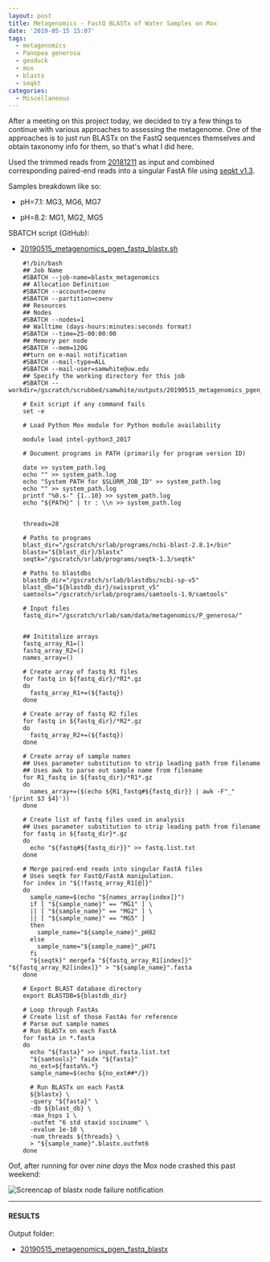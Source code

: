```yaml
---
layout: post
title: Metagenomics - FastQ BLASTx of Water Samples on Mox
date: '2019-05-15 15:07'
tags:
  - metagenomics
  - Panopea generosa
  - geoduck
  - mox
  - blastx
  - seqkt
categories:
  - Miscellaneous
---
```

After a meeting on this project today, we decided to try a few things to continue with various approaches to assessing the metagenome. One of the approaches is to just run BLASTx on the FastQ sequences themselves and obtain taxonomy info for them, so that's what I did here.

Used the trimmed reads from [20181211](https://robertslab.github.io/sams-notebook/2018/12/11/FastQC-and-Trimming-Metagenomics-(Geoduck)-HiSeqX-Reads-from-20180809.html) as input and combined corresponding paired-end reads into a singular FastA file using [seqkt v1.3](https://github.com/lh3/seqtk/releases/tag/v1.3).

Samples breakdown like so:

- pH=7.1: MG3, MG6, MG7

- pH=8.2: MG1, MG2, MG5

SBATCH script (GitHub):

- [20190515_metagenomics_pgen_fastq_blastx.sh](https://github.com/RobertsLab/sams-notebook/blob/master/sbatch_scripts/20190515_metagenomics_pgen_fastq_blastx.sh)

```shell
    #!/bin/bash
    ## Job Name
    #SBATCH --job-name=blastx_metagenomics
    ## Allocation Definition
    #SBATCH --account=coenv
    #SBATCH --partition=coenv
    ## Resources
    ## Nodes
    #SBATCH --nodes=1
    ## Walltime (days-hours:minutes:seconds format)
    #SBATCH --time=25-00:00:00
    ## Memory per node
    #SBATCH --mem=120G
    ##turn on e-mail notification
    #SBATCH --mail-type=ALL
    #SBATCH --mail-user=samwhite@uw.edu
    ## Specify the working directory for this job
    #SBATCH --workdir=/gscratch/scrubbed/samwhite/outputs/20190515_metagenomics_pgen_fastq_blastx    

    # Exit script if any command fails
    set -e    

    # Load Python Mox module for Python module availability    

    module load intel-python3_2017    

    # Document programs in PATH (primarily for program version ID)    

    date >> system_path.log
    echo "" >> system_path.log
    echo "System PATH for $SLURM_JOB_ID" >> system_path.log
    echo "" >> system_path.log
    printf "%0.s-" {1..10} >> system_path.log
    echo "${PATH}" | tr : \\n >> system_path.log    


    threads=28    

    # Paths to programs
    blast_dir="/gscratch/srlab/programs/ncbi-blast-2.8.1+/bin"
    blastx="${blast_dir}/blastx"
    seqtk="/gscratch/srlab/programs/seqtk-1.3/seqtk"    

    # Paths to blastdbs
    blastdb_dir="/gscratch/srlab/blastdbs/ncbi-sp-v5"
    blast_db="${blastdb_dir}/swissprot_v5"
    samtools="/gscratch/srlab/programs/samtools-1.9/samtools"    

    # Input files
    fastq_dir="/gscratch/srlab/sam/data/metagenomics/P_generosa/"    


    ## Inititalize arrays
    fastq_array_R1=()
    fastq_array_R2=()
    names_array=()    

    # Create array of fastq R1 files
    for fastq in ${fastq_dir}/*R1*.gz
    do
      fastq_array_R1+=(${fastq})
    done    

    # Create array of fastq R2 files
    for fastq in ${fastq_dir}/*R2*.gz
    do
      fastq_array_R2+=(${fastq})
    done    

    # Create array of sample names
    ## Uses parameter substitution to strip leading path from filename
    ## Uses awk to parse out sample name from filename
    for R1_fastq in ${fastq_dir}/*R1*.gz
    do
      names_array+=($(echo ${R1_fastq#${fastq_dir}} | awk -F"_" '{print $3 $4}'))
    done    

    # Create list of fastq files used in analysis
    ## Uses parameter substitution to strip leading path from filename
    for fastq in ${fastq_dir}*.gz
    do
      echo "${fastq#${fastq_dir}}" >> fastq.list.txt
    done    

    # Merge paired-end reads into singular FastA files
    # Uses seqtk for FastQ/FastA manipulation.
    for index in "${!fastq_array_R1[@]}"
    do
      sample_name=$(echo "${names_array[index]}")
      if [ "${sample_name}" == "MG1" ] \
      || [ "${sample_name}" == "MG2" ] \
      || [ "${sample_name}" == "MG5" ]
      then
        sample_name="${sample_name}"_pH82
      else
        sample_name="${sample_name}"_pH71
      fi
      "${seqtk}" mergefa "${fastq_array_R1[index]}" "${fastq_array_R2[index]}" > "${sample_name}".fasta
    done    

    # Export BLAST database directory
    export BLASTDB=${blastdb_dir}    

    # Loop through FastAs
    # Create list of those FastAs for reference
    # Parse out sample names
    # Run BLASTx on each FastA
    for fasta in *.fasta
    do
      echo "${fasta}" >> input.fasta.list.txt
      "${samtools}" faidx "${fasta}"
      no_ext=${fasta%%.*}
      sample_name=$(echo ${no_ext##*/})    

      # Run BLASTx on each FastA
      ${blastx} \
      -query "${fasta}" \
      -db ${blast_db} \
      -max_hsps 1 \
      -outfmt "6 std staxid ssciname" \
      -evalue 1e-10 \
      -num_threads ${threads} \
      > "${sample_name}".blastx.outfmt6
    done
```


Oof, after running for over _nine days_ the Mox node crashed this past weekend:

![Screencap of blastx node failure notification](https://github.com/RobertsLab/sams-notebook/blob/master/images/screencaps/20190607_blastx_node_fail.png?raw=true)

---

#### RESULTS

Output folder:

- [20190515_metagenomics_pgen_fastq_blastx](http://gannet.fish.washington.edu/Atumefaciens/20190515_metagenomics_pgen_fastq_blastx)
